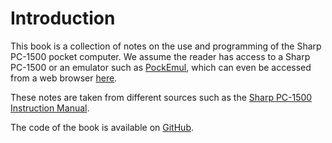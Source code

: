 # Introduction

This book is a collection of notes on the use and programming of the Sharp PC-1500 pocket computer.
We assume the reader has access to a Sharp PC-1500 or an emulator such as [PockEmul](https://pockemul.com/),
which can even be accessed from a web browser [here](https://pockemul.com/OL/pockemul.html).

These notes are taken from different sources such as the [Sharp PC-1500 Instruction Manual](https://pockemul.com/wp-content/uploads/2020/05/PC1500_OM_EN.pdf).

The code of the book is available on [GitHub](https://github.com/remind-me-later/Sharp-PC-1500-Notes).
